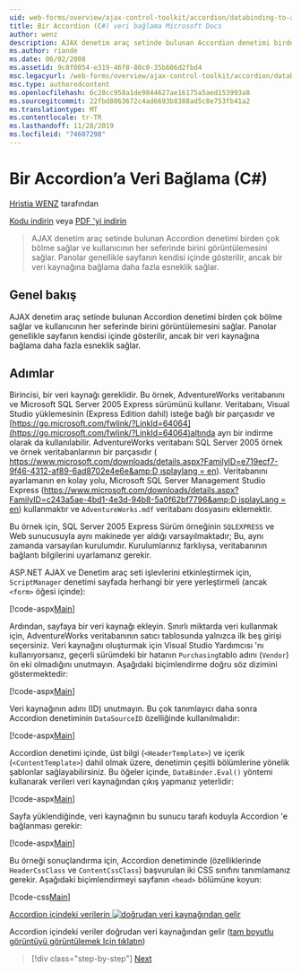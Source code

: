 ```yaml
---
uid: web-forms/overview/ajax-control-toolkit/accordion/databinding-to-an-accordion-cs
title: Bir Accordion (C#) veri bağlama Microsoft Docs
author: wenz
description: AJAX denetim araç setinde bulunan Accordion denetimi birden çok bölme sağlar ve kullanıcının her seferinde birini görüntülemesini sağlar. Panolar genellikle w olarak bildiriliyor...
ms.author: riande
ms.date: 06/02/2008
ms.assetid: 9c8f0054-e319-46f8-80c0-35b606d2fbd4
msc.legacyurl: /web-forms/overview/ajax-control-toolkit/accordion/databinding-to-an-accordion-cs
msc.type: authoredcontent
ms.openlocfilehash: 6c28cc958a1de9844627ae16175a5aed153993a8
ms.sourcegitcommit: 22fbd8863672c4ad6693b8388ad5c8e753fb41a2
ms.translationtype: MT
ms.contentlocale: tr-TR
ms.lasthandoff: 11/28/2019
ms.locfileid: "74607298"
---
```

# <a name="databinding-to-an-accordion-c"></a>Bir Accordion’a Veri Bağlama (C#)

[Hristia WENZ](https://github.com/wenz) tarafından

[Kodu indirin](https://download.microsoft.com/download/5/6/d/56d50cef-2011-4c8f-9891-7edc6dc57df9/Accordion1.cs.zip) veya [PDF 'yi indirin](https://download.microsoft.com/download/6/7/1/6718d452-ff89-4d3f-a90e-c74ec2d636a3/accordion1CS.pdf)

> AJAX denetim araç setinde bulunan Accordion denetimi birden çok bölme sağlar ve kullanıcının her seferinde birini görüntülemesini sağlar. Panolar genellikle sayfanın kendisi içinde gösterilir, ancak bir veri kaynağına bağlama daha fazla esneklik sağlar.

## <a name="overview"></a>Genel bakış

AJAX denetim araç setinde bulunan Accordion denetimi birden çok bölme sağlar ve kullanıcının her seferinde birini görüntülemesini sağlar. Panolar genellikle sayfanın kendisi içinde gösterilir, ancak bir veri kaynağına bağlama daha fazla esneklik sağlar.

## <a name="steps"></a>Adımlar

Birincisi, bir veri kaynağı gereklidir. Bu örnek, AdventureWorks veritabanını ve Microsoft SQL Server 2005 Express sürümünü kullanır. Veritabanı, Visual Studio yüklemesinin (Express Edition dahil) isteğe bağlı bir parçasıdır ve [https://go.microsoft.com/fwlink/?LinkId=64064](https://go.microsoft.com/fwlink/?LinkId=64064)altında ayrı bir indirme olarak da kullanılabilir. AdventureWorks veritabanı SQL Server 2005 örnek ve örnek veritabanlarının bir parçasıdır ( [https://www.microsoft.com/downloads/details.aspx?FamilyID=e719ecf7-9f46-4312-af89-6ad8702e4e6e&amp;D ısplaylang = en](https://www.microsoft.com/downloads/details.aspx?FamilyID=e719ecf7-9f46-4312-af89-6ad8702e4e6e&amp;DisplayLang=en)). Veritabanını ayarlamanın en kolay yolu, Microsoft SQL Server Management Studio Express ([https://www.microsoft.com/downloads/details.aspx?FamilyID=c243a5ae-4bd1-4e3d-94b8-5a0f62bf7796&amp;D isplayLang = en](https://www.microsoft.com/downloads/details.aspx?FamilyID=c243a5ae-4bd1-4e3d-94b8-5a0f62bf7796&amp;DisplayLang=en)) kullanmaktır ve `AdventureWorks.mdf` veritabanı dosyasını eklemektir.

Bu örnek için, SQL Server 2005 Express Sürüm örneğinin `SQLEXPRESS` ve Web sunucusuyla aynı makinede yer aldığı varsayılmaktadır; Bu, aynı zamanda varsayılan kurulumdır. Kurulumlarınız farklıysa, veritabanının bağlantı bilgilerini uyarlamanız gerekir.

ASP.NET AJAX ve Denetim araç seti işlevlerini etkinleştirmek için, `ScriptManager` denetimi sayfada herhangi bir yere yerleştirmeli (ancak `<form>` öğesi içinde):

[!code-aspx[Main](databinding-to-an-accordion-cs/samples/sample1.aspx)]

Ardından, sayfaya bir veri kaynağı ekleyin. Sınırlı miktarda veri kullanmak için, AdventureWorks veritabanının satıcı tablosunda yalnızca ilk beş girişi seçersiniz. Veri kaynağını oluşturmak için Visual Studio Yardımcısı 'nı kullanıyorsanız, geçerli sürümdeki bir hatanın `Purchasing`tablo adını (`Vendor`) ön eki olmadığını unutmayın. Aşağıdaki biçimlendirme doğru söz dizimini göstermektedir:

[!code-aspx[Main](databinding-to-an-accordion-cs/samples/sample2.aspx)]

Veri kaynağının adını (ID) unutmayın. Bu çok tanımlayıcı daha sonra Accordion denetiminin `DataSourceID` özelliğinde kullanılmalıdır:

[!code-aspx[Main](databinding-to-an-accordion-cs/samples/sample3.aspx)]

Accordion denetimi içinde, üst bilgi (`<HeaderTemplate>`) ve içerik (`<ContentTemplate>`) dahil olmak üzere, denetimin çeşitli bölümlerine yönelik şablonlar sağlayabilirsiniz. Bu öğeler içinde, `DataBinder.Eval()` yöntemi kullanarak verileri veri kaynağından çıkış yapmanız yeterlidir:

[!code-aspx[Main](databinding-to-an-accordion-cs/samples/sample4.aspx)]

Sayfa yüklendiğinde, veri kaynağının bu sunucu tarafı koduyla Accordion 'e bağlanması gerekir:

[!code-aspx[Main](databinding-to-an-accordion-cs/samples/sample5.aspx)]

Bu örneği sonuçlandırma için, Accordion denetiminde (özelliklerinde `HeaderCssClass` ve `ContentCssClass`) başvurulan iki CSS sınıfını tanımlamanız gerekir. Aşağıdaki biçimlendirmeyi sayfanın `<head>` bölümüne koyun:

[!code-css[Main](databinding-to-an-accordion-cs/samples/sample6.css)]

[Accordion içindeki verilerin ![doğrudan veri kaynağından gelir](databinding-to-an-accordion-cs/_static/image2.png)](databinding-to-an-accordion-cs/_static/image1.png)

Accordion içindeki veriler doğrudan veri kaynağından gelir ([tam boyutlu görüntüyü görüntülemek Için tıklatın](databinding-to-an-accordion-cs/_static/image3.png))

> [!div class="step-by-step"]
> [Next](dynamically-adding-an-accordion-pane-cs.md)
